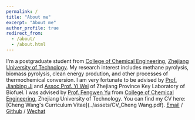 ```yaml
---
permalink: /
title: "About me"
excerpt: "About me"
author_profile: true
redirect_from: 
  - /about/
  - /about.html
---
```


I'm a postgraduate student from [College of Chemical Engineering](http://www.ce.zjut.edu.cn/), [Zhejiang University of Technology](https://www.zjut.edu.cn/). My research interest includes methane pyrolysis, biomass pyrolysis, clean energy prodution, and other processes of thermochemical conversion.
I am very fortunate to be advised by [Prof. Jianbing Ji](https://homepage.zjut.edu.cn//jjb/) and [Assoc Prof. Yi Wei](https://homepage.zjut.edu.cn//wy2105/) of Zhejiang Province Key Laboratory of Biofuel. l was advised by [Prof. Fengwen Yu](https://homepage.zjut.edu.cn//yfw/) from [College of Chemical Engineering](http://www.ce.zjut.edu.cn/), Zhejiang University of Technology.
You can find my CV here: [Cheng Wang's Curriculum Vitae](../assets/CV_Cheng Wang.pdf).
[Email](mailto:wangcheng_1215@126.com) / [Github](https:/github.com/ChengW1215) / [Wechat](../images/Wechat.jpg)
